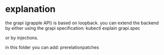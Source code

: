 # explanation
the grapi (grapple API) is based on loopback.
you can extend the backend by either using the grapi specification:
    kubectl explain grapi.spec

or by injections.

in this folder you can add:
prerelationpatches
